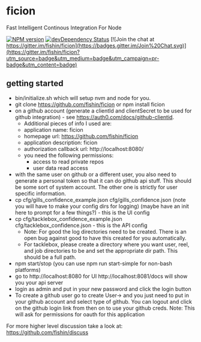 ficion
======

Fast Intelligent Continous Integration For Node

[![NPM version](https://badge.fury.io/js/ficion.svg)](http://badge.fury.io/js/ficion)
[![devDependency Status](https://david-dm.org/fishin/ficion/dev-status.svg)](https://david-dm.org/fishin/ficion#info=devDependencies)
[![Join the chat at https://gitter.im/fishin/ficion](https://badges.gitter.im/Join%20Chat.svg)](https://gitter.im/fishin/ficion?utm_source=badge&utm_medium=badge&utm_campaign=pr-badge&utm_content=badge)

## getting started

- bin/initialize.sh which will setup nvm and node for you.
- git clone https://github.com/fishin/ficion or npm install ficion
- on a github account (generate a clientId and clientSecret to be used for github integration) - see https://auth0.com/docs/github-clientid.
  - Additional pieces of info I used are:
  - application name: ficion
  - homepage url: https://github.com/fishin/ficion
  - application description: ficion
  - authorization callback url: http://localhost:8080/
  - you need the following permissions:
    - access to read private repos
    -  user data read access
-  with the same user on github or a different user, you also need to generate a personal token so that it can do github api stuff.  This should be some sort of system account.  The other one is strictly for user specific information. 
-  cp cfg/gills_confidence_example.json cfg/gills_confidence.json (note you will have to make your config dirs for logging) (maybe have an init here to prompt for a few things?) - this is the UI config
- cp cfg/tacklebox_confidence_example.json cfg/tacklebox_confidence.json - this is the API config
  - Note: For good the log directories need to be created.  There is an open bug against good to have this created for you automatically.
  - For tacklebox, please create a directory where you want user, reel, and job directories to be and set the appropriate dir path.  This should be a full path.
- npm start/stop (you can use npm run start-simple for non-bash platforms)
- go to http://localhost:8080 for UI http://localhost:8081/docs will show you your api server
- login as admin and put in your new password and click the login button
- To create a github user go to create User-> and you just need to put in your github account and select type of github.  You can logout and click on the github login link from then on to use your github creds.
Note: This will ask for permissions for oauth for this application

For more higher level discussion take a look at:
https://github.com/fishin/discuss
